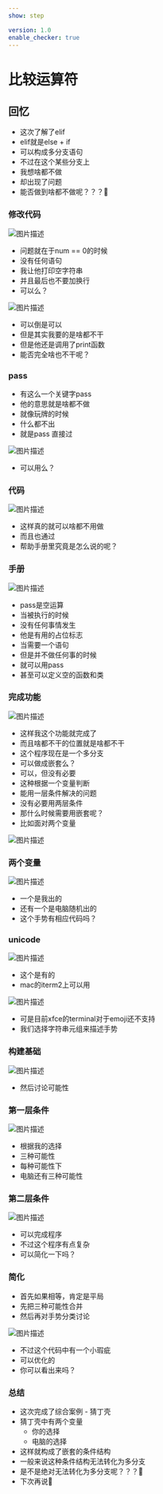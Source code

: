 ```yaml
---
show: step

version: 1.0
enable_checker: true
---
```


# 比较运算符
## 回忆
- 这次了解了elif
- elif就是else + if
- 可以构成多分支语句
- 不过在这个某些分支上
- 我想啥都不做
- 却出现了问题
- 能否做到啥都不做呢？？？🤔

### 修改代码
![图片描述](https://doc.shiyanlou.com/courses/uid1190679-20210920-1632131908178)

- 问题就在于num == 0的时候
- 没有任何语句
- 我让他打印空字符串
- 并且最后也不要加换行
- 可以么？

![图片描述](https://doc.shiyanlou.com/courses/uid1190679-20210920-1632132144590)

- 可以倒是可以
- 但是其实我要的是啥都不干
- 但是他还是调用了print函数
- 能否完全啥也不干呢？

### pass

- 有这么一个关键字pass
- 他的意思就是啥都不做
- 就像玩牌的时候
- 什么都不出
- 就是pass 直接过

![图片描述](https://doc.shiyanlou.com/courses/uid1190679-20210920-1632132618094)

- 可以用么？

### 代码

![图片描述](https://doc.shiyanlou.com/courses/uid1190679-20210920-1632132669066)

- 这样真的就可以啥都不用做
- 而且也通过
- 帮助手册里究竟是怎么说的呢？

### 手册

![图片描述](https://doc.shiyanlou.com/courses/uid1190679-20210920-1632132736456)

- pass是空运算
- 当被执行的时候
- 没有任何事情发生
- 他是有用的占位标志
- 当需要一个语句
- 但是并不做任何事的时候
- 就可以用pass
- 甚至可以定义空的函数和类

### 完成功能

![图片描述](https://doc.shiyanlou.com/courses/uid1190679-20210920-1632132889560)

- 这样我这个功能就完成了
- 而且啥都不干的位置就是啥都不干
- 这个程序现在是一个多分支
- 可以做成嵌套么？
- 可以，但没有必要
- 这种根据一个变量判断
- 能用一层条件解决的问题
- 没有必要用两层条件
- 那什么时候需要用嵌套呢？
- 比如面对两个变量

![图片描述](https://doc.shiyanlou.com/courses/uid1190679-20210920-1632133206978)

### 两个变量

![图片描述](https://doc.shiyanlou.com/courses/uid1190679-20210919-1632057911165)

- 一个是我出的
- 还有一个是电脑随机出的
- 这个手势有相应代码吗？

### unicode

![图片描述](https://doc.shiyanlou.com/courses/uid1190679-20210919-1632059439130)

- 这个是有的
- mac的iterm2上可以用

![图片描述](https://doc.shiyanlou.com/courses/uid1190679-20210919-1632060445417)

- 可是目前xfce的terminal对于emoji还不支持
- 我们选择字符串元组来描述手势

### 构建基础

![图片描述](https://doc.shiyanlou.com/courses/uid1190679-20210919-1632060681352)

- 然后讨论可能性

### 第一层条件
![图片描述](https://doc.shiyanlou.com/courses/uid1190679-20210919-1632060789654)

- 根据我的选择
- 三种可能性
- 每种可能性下
- 电脑还有三种可能性

### 第二层条件

![图片描述](https://doc.shiyanlou.com/courses/uid1190679-20210919-1632061213313)

- 可以完成程序
- 不过这个程序有点复杂
- 可以简化一下吗？

### 简化

- 首先如果相等，肯定是平局
- 先把三种可能性合并
- 然后再对手势分类讨论

![图片描述](https://doc.shiyanlou.com/courses/uid1190679-20210920-1632097278800)

- 不过这个代码中有一个小瑕疵
- 可以优化的
- 你可以看出来吗？

### 总结 
- 这次完成了综合案例 - 猜丁壳
- 猜丁壳中有两个变量
	- 你的选择
	- 电脑的选择
- 这样就构成了嵌套的条件结构
- 一般来说这种条件结构无法转化为多分支
- 是不是绝对无法转化为多分支呢？？？🤔
- 下次再说👋
